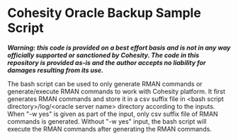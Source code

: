 # Cohesity Oracle Backup Sample Script
***Warning: this code is provided on a best effort basis and is not in any way officially supported or sanctioned by Cohesity. The code in this repository is provided as-is and the author accepts no liability for damages resulting from its use.***

The bash script can be used to only generate RMAN commands or generate/execute RMAN commands to work with Cohesity platform. It first generates RMAN commands and store it in a csv suffix file in \<bash script directory\>/log/\<oracle server name\> directory according to the inputs. When "\-w yes" is given as part of the input, only csv suffix file of RMAN commands is generated. Without "\-w yes" input, the bash script will execute the RMAN commands after generating the RMAN commands. 
